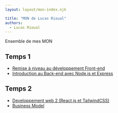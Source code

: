 ```yaml
---
layout: layout/mon-index.njk

title: "MON de Lucas Rioual"
authors:
  - Lucas Rioual
---
```


Ensemble de mes MON 

## Temps 1

* [Remise à niveau au développement Front-end](./temps-1.1)
* [Introduction au Back-end avec Node.js et Express](./temps-1.2)

## Temps 2

* [Developpement web 2 (React.js et TailwindCSS)](./temps-2.1)
* [Business Model](./temps-2.2)



